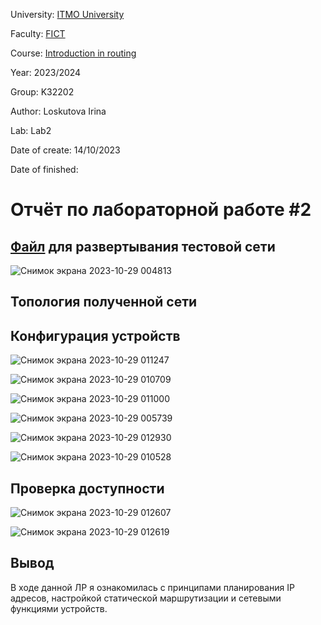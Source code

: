 University: [ITMO University](https://itmo.ru/ru/)

Faculty: [FICT](https://fict.itmo.ru)

Course: [Introduction in routing](https://github.com/itmo-ict-faculty/introduction-in-routing)

Year: 2023/2024

Group: K32202

Author: Loskutova Irina

Lab: Lab2

Date of create: 14/10/2023

Date of finished:

# Отчёт по лабораторной работе #2

## [Файл](https://github.com/sgsoul/2023_2024-introduction_in_routing-k33202-loskutova_i_v/blob/main/lab2/topo2.clab.yml) для развертывания тестовой сети

![Снимок экрана 2023-10-29 004813](https://github.com/sgsoul/2023_2024-introduction_in_routing-k33202-loskutova_i_v/assets/93263659/45574be8-f9f3-41bd-937b-ed06d088e37e)


## Топология полученной сети


## Конфигурация устройств

![Снимок экрана 2023-10-29 011247](https://github.com/sgsoul/2023_2024-introduction_in_routing-k33202-loskutova_i_v/assets/93263659/e13b7033-1988-4279-9de0-570e78ebc309)

![Снимок экрана 2023-10-29 010709](https://github.com/sgsoul/2023_2024-introduction_in_routing-k33202-loskutova_i_v/assets/93263659/e8528125-19bb-4abd-90f1-6300bf506874)

![Снимок экрана 2023-10-29 011000](https://github.com/sgsoul/2023_2024-introduction_in_routing-k33202-loskutova_i_v/assets/93263659/3584414c-df30-46f6-b261-850367038f54)

![Снимок экрана 2023-10-29 005739](https://github.com/sgsoul/2023_2024-introduction_in_routing-k33202-loskutova_i_v/assets/93263659/28bb4ae5-665c-4d8e-84d0-40de4a3f0042)

![Снимок экрана 2023-10-29 012930](https://github.com/sgsoul/2023_2024-introduction_in_routing-k33202-loskutova_i_v/assets/93263659/358b95fc-572e-4e35-b58c-70b617661db5)


![Снимок экрана 2023-10-29 010528](https://github.com/sgsoul/2023_2024-introduction_in_routing-k33202-loskutova_i_v/assets/93263659/0ae53ac3-0df1-4d1f-b565-8b5b1f4dba83)


## Проверка доступности

![Снимок экрана 2023-10-29 012607](https://github.com/sgsoul/2023_2024-introduction_in_routing-k33202-loskutova_i_v/assets/93263659/01e8626e-ec60-40d6-9812-53c2ea208cd7)

![Снимок экрана 2023-10-29 012619](https://github.com/sgsoul/2023_2024-introduction_in_routing-k33202-loskutova_i_v/assets/93263659/73d6c4ac-9e43-45a6-b856-a16f3383d42a)


## Вывод

В ходе данной ЛР я ознакомилась с принципами планирования IP адресов, настройкой статической маршрутизации и сетевыми функциями устройств.
